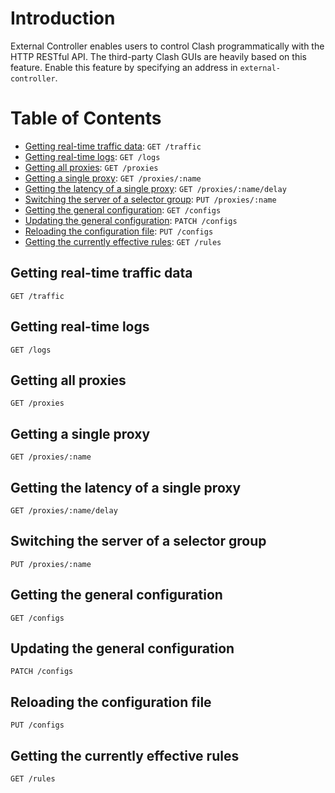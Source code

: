 # Introduction

External Controller enables users to control Clash programmatically with the HTTP RESTful API. The third-party Clash GUIs are heavily based on this feature. Enable this feature by specifying an address in `external-controller`.

# Table of Contents

* [Getting real-time traffic data](#getting-real-time-traffic-data): `GET /traffic`
* [Getting real-time logs](#getting-real-time-logs): `GET /logs`
* [Getting all proxies](#getting-all-proxies): `GET /proxies`
* [Getting a single proxy](#getting-a-single-proxy): `GET /proxies/:name`
* [Getting the latency of a single proxy](#getting-the-latency-of-a-single-proxy): `GET /proxies/:name/delay`
* [Switching the server of a selector group](#switching-the-server-of-a-selector-group): `PUT /proxies/:name`
* [Getting the general configuration](#getting-the-general-configuration): `GET /configs`
* [Updating the general configuration](#updating-the-general-configuration): `PATCH /configs`
* [Reloading the configuration file](#reloading-the-configuration-file): `PUT /configs`
* [Getting the currently effective rules](#getting-the-currently-effective-rules): `GET /rules`

## Getting real-time traffic data

`GET /traffic`

## Getting real-time logs

`GET /logs`

## Getting all proxies

`GET /proxies`

## Getting a single proxy

`GET /proxies/:name`

## Getting the latency of a single proxy

`GET /proxies/:name/delay`

## Switching the server of a selector group

`PUT /proxies/:name`

## Getting the general configuration

`GET /configs`

## Updating the general configuration

`PATCH /configs`

## Reloading the configuration file

`PUT /configs`

## Getting the currently effective rules

`GET /rules`

